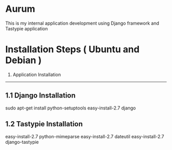 Aurum
=====

This is my internal application development using Django framework and Tastypie application


Installation Steps ( Ubuntu and Debian )
==================

1. Application Installation 
----------------------------

1.1 Django Installation
-------------------------

sudo apt-get install python-setuptools
easy-install-2.7 django

1.2 Tastypie Installation
--------------------------

easy-install-2.7 python-mimeparse
easy-install-2.7 dateutil
easy-install-2.7 django-tastypie


